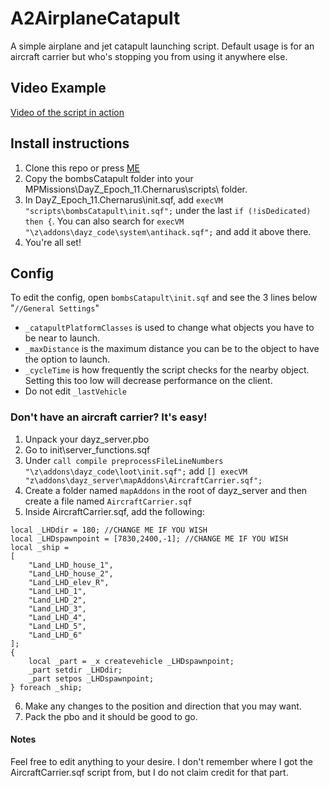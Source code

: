 # A2AirplaneCatapult
A simple airplane and jet catapult launching script. Default usage is for an aircraft carrier but who's stopping you from using it anywhere else.

## Video Example
[Video of the script in action](https://www.youtube.com/watch?v=Gc_7P8s7VP4)

## Install instructions
1. Clone this repo or press [ME](https://github.com/ZzBombardierzZ/A2AirplaneCatapult/archive/refs/heads/main.zip)
2. Copy the bombsCatapult folder into your MPMissions\DayZ_Epoch_11.Chernarus\scripts\ folder.
3. In DayZ_Epoch_11.Chernarus\init.sqf, add `execVM "scripts\bombsCatapult\init.sqf";` under the last `if (!isDedicated) then {`. You can also search for `execVM "\z\addons\dayz_code\system\antihack.sqf";` and add it above there.
4. You're all set!

## Config
To edit the config, open `bombsCatapult\init.sqf` and see the 3 lines below "`//General Settings`"
- `_catapultPlatformClasses` is used to change what objects you have to be near to launch.
- `_maxDistance` is the maximum distance you can be to the object to have the option to launch.
- `_cycleTime` is how frequently the script checks for the nearby object. Setting this too low will decrease performance on the client.
- Do not edit `_lastVehicle`

### Don't have an aircraft carrier? It's easy!
1. Unpack your dayz_server.pbo
2. Go to init\server_functions.sqf
3. Under `call compile preprocessFileLineNumbers "\z\addons\dayz_code\loot\init.sqf";` add `[] execVM "z\addons\dayz_server\mapAddons\AircraftCarrier.sqf";`
4. Create a folder named `mapAddons` in the root of dayz_server and then create a file named `AircraftCarrier.sqf`
5. Inside AircraftCarrier.sqf, add the following:
```
local _LHDdir = 180; //CHANGE ME IF YOU WISH
local _LHDspawnpoint = [7830,2400,-1]; //CHANGE ME IF YOU WISH
local _ship = 
[
	"Land_LHD_house_1",
	"Land_LHD_house_2",
	"Land_LHD_elev_R",
	"Land_LHD_1",
	"Land_LHD_2",
	"Land_LHD_3",
	"Land_LHD_4",
	"Land_LHD_5",
	"Land_LHD_6"
];
{
	local _part = _x createvehicle _LHDspawnpoint;
	_part setdir _LHDdir;
	_part setpos _LHDspawnpoint;
} foreach _ship;
```
6. Make any changes to the position and direction that you may want.
7. Pack the pbo and it should be good to go.

#### Notes
Feel free to edit anything to your desire. I don't remember where I got the AircraftCarrier.sqf script from, but I do not claim credit for that part.

